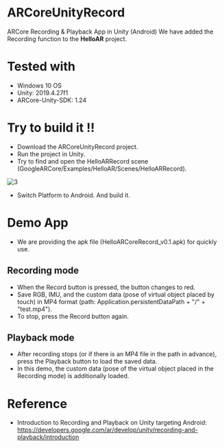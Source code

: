 # ARCoreUnityRecord
ARCore Recording &amp; Playback App in Unity (Android)
We have added the Recording function to the **HelloAR** project.

# Tested with
- Windows 10 OS
- Unity: 2019.4.27f1  
- ARCore-Unity-SDK: 1.24

# Try to build it !!
- Download the ARCoreUnityRecord project.
- Run the project in Unity.
- Try to find and open the HelloARRecord scene (GoogleARCore/Examples/HelloAR/Scenes/HelloARRecord).

![3](https://user-images.githubusercontent.com/68829425/151173098-305d2eba-e1a6-4a78-b000-5a644a8bb008.PNG)

- Switch Platform to Android. And build it.

# Demo App
- We are providing the apk file (HelloARCoreRecord_v0.1.apk) for quickly use.

## Recording mode
- When the Record button is pressed, the button changes to red.
- Save RGB, IMU, and the custom data (pose of virtual object placed by touch) in MP4 format (path: Application.persistentDataPath + "/" + "test.mp4").
- To stop, press the Record button again.

## Playback mode
- After recording stops (or if there is an MP4 file in the path in advance), press the Playback button to load the saved data.
- In this demo, the custom data (pose of the virtual object placed in the Recording mode) is additionally loaded.

# Reference
- Introduction to Recording and Playback on Unity targeting Android: https://developers.google.com/ar/develop/unity/recording-and-playback/introduction
